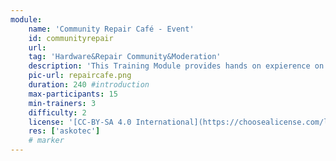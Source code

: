 ```yaml
---
module:
    name: 'Community Repair Café - Event'
    id: communityrepair
    url: 
    tag: 'Hardware&Repair Community&Moderation'
    description: 'This Training Module provides hands on expierence on how to help your community repair broken devices and exchange knowledge. You will need Experts3'
    pic-url: repaircafe.png
    duration: 240 #introduction
    max-participants: 15
    min-trainers: 3
    difficulty: 2
    license: '[CC-BY-SA 4.0 International](https://choosealicense.com/licenses/cc-by-sa-4.0/)'
    res: ['askotec']
    # marker
---  
```

